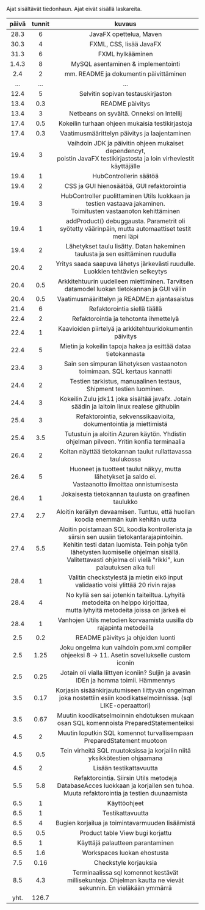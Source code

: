 
Ajat sisältävät tiedonhaun.
Ajat eivät sisällä laskareita.

|   päivä     |   tunnit    |    kuvaus                        |
|   :----:    |   :----:    |    :----:                        |
| 28.3        | 6           |JavaFX opettelua, Maven           |
| 30.3        | 4           |FXML, CSS, lisää JavaFX           |
| 31.3        | 6           |FXML hylkääminen                  |
| 1.4.3       | 8           |MySQL asentaminen & implementointi|
| 2.4         | 2           |mm. README ja dokumentin päivittäminen|
| ...         | ...         |            ...                    |
| 12.4        | 5           |Selvitin sopivan testauskirjaston  |
| 13.4        | 0.3         |README päivitys                    |
| 13.4        | 3           |Netbeans on syvältä. Onneksi on Intellij|
| 17.4        | 0.5         |Kokeilin turhaan ohjeen mukaisia testikirjastoja|
| 17.4        | 0.3         |Vaatimusmäärittelyn päivitys ja laajentaminen|
| 19.4        | 3           |Vaihdoin JDK ja päivitin ohjeen mukaiset dependencyt,</br> poistin JavaFX testikirjastosta ja loin virheviestit käyttäjälle|
| 19.4        | 1           |HubControllerin säätöä|
| 19.4        | 2           |CSS ja GUI hienosäätöä, GUI refaktorointia| 
| 19.4        | 3           |HubController puolittaminen Utils luokkaan ja testien vastaava jakaminen.</br> Toimitusten vastaanoton kehittäminen|
| 19.4        | 1           |addProduct() debuggausta. Parametrit oli syötetty väärinpäin, mutta automaattiset testit meni läpi|
| 19.4        | 2           |Lähetykset taulu lisätty. Datan hakeminen taulusta ja sen esittäminen ruudulla|
| 20.4        | 2           |Yritys saada saapuva lähetys järkevästi ruudulle. Luokkien tehtävien selkeytys|
| 20.4        | 0.5         |Arkkitehtuurin uudelleen miettiminen. Tarvitsen datamodel luokan tietokannan ja GUI väliin|
| 20.4        | 0.5         |Vaatimusmäärittelyn ja README:n ajantasaistus|
| 21.4        | 6           |Refaktorointia siellä täällä|
| 22.4        | 2           |Refaktorointia ja tehotonta ihmettelyä|
| 22.4        | 1           |Kaavioiden piirtelyä ja arkkitehtuuridokumentin päivitys|
| 22.4        | 5           |Mietin ja kokeilin tapoja hakea ja esittää dataa tietokannasta|
| 23.4        | 3           |Sain sen simpuran lähetyksen vastaanoton toimimaan. SQL kertaus kannatti|
| 24.4        | 2           |Testien tarkistus, manuaalinen testaus, Shipment testien luominen.|
| 24.4        | 3           |Kokeilin Zulu jdk11 joka sisältää javafx. Jotain säädin ja laitoin linux realese githubiin|
| 25.4        | 3           |Refaktorointia, sekvenssikaavioita, dokumentointia ja miettimistä|
| 25.4        | 3.5         |Tutustuin ja aloitin Azuren käytön. Yhdistin ohjelman pilveen. Yritin konfia terminaalia|
| 26.4        | 2           |Koitan näyttää tietokannan taulut rullattavassa taulukossa|
| 26.4        | 5           |Huoneet ja tuotteet taulut näkyy, mutta lähetykset ja saldo ei. </br>Vastaanotto ilmoittaa onnistumisesta|
| 26.4        | 1           |Jokaisesta tietokannan taulusta on graafinen taulukko|
| 27.4        | 2.7         |Aloitin keräilyn devaamisen. Tuntuu, että huollan koodia enemmän kuin kehitän uutta|
| 27.4        | 5.5         |Aloitin poistamaan SQL koodia kontrollerista ja siirsin sen uusiin tietokantarajapintoihin.</br> Kehitin testi datan luomista. Tein pohja työn lähetysten luomiselle ohjelman sisällä.</br> Valitettavasti ohjelma oli vielä "rikki", kun palautuksen aika tuli|
| 28.4        | 1           |Valitin checkstylestä ja mietin eikö input validaatio voisi ylittää 20 rivin rajaa|
| 28.4        | 4           |No kyllä sen sai jotenkin taiteiltua. Lyhyitä metodeita on helppo kirjoittaa,</br> mutta lyhyitä metodeita joissa on järkeä ei|
| 28.4        | 1           |Vanhojen Utils metodien korvaamista uusilla db rajapinta metodeilla|
| 2.5         | 0.2         |README päivitys ja ohjeiden luonti|
| 2.5         | 1.25        |Joku ongelma kun vaihdoin pom.xml compiler ohjeeksi 8 -> 11. Asetin sovellukselle custom iconin|
| 2.5         | 0.25        |Jotain oli vialla liittyen iconiin? Suljin ja avasin IDEn ja homma toimii. Hämmennys|
| 3.5         | 0.17        |Korjasin sisäänkirjautumiseen liittyvän ongelman joka nostettiin esiin koodikatselmoinnissa. (sql LIKE-operaattori)|
| 3.5         | 0.67        |Muutin koodikatselmoinnin ehdotuksen mukaan osan SQL komennoista PreparedStatementeiksi|
| 4.5         | 2           |Muutin loputkin SQL komennot turvallisempaan PreparedStatement muotoon|      
| 4.5         | 0.5         |Tein virheitä SQL muutoksissa ja korjailin niitä yksikkötestien ohjaamana|
| 4.5         | 2           |Lisään testikattavuutta|
| 5.5         | 5.8         |Refaktorointia. Siirsin Utils metodeja DatabaseAcces luokkaan ja korjailen sen tuhoa.</br> Muuta refaktorointia ja testien duunaamista|
| 6.5         | 1           |Käyttöohjeet|
| 6.5         | 1           |Testikattavuutta|
| 6.5         | 4           |Bugien korjailua ja toimintavarmuuden lisäämistä|
| 6.5         | 0.5         |Product table View bugi korjattu|
| 6.5         | 1           |Käyttäjä palautteen parantaminen|
| 6.5         | 1.6         |Workspaces luokan ehostusta|
| 7.5         | 0.16        |Checkstyle korjauksia|
| 8.5         | 4.3         |Terminaalissa sql komennot kestävät millisekunteja. Ohjelman kautta ne vievät sekunnin. En vieläkään ymmärrä|
| yht.        | 126.7       |
